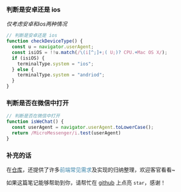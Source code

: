 ### 判断是安卓还是 ios

*仅考虑安卓和ios两种情况*

```javascript
// 判断是安卓还是 ios
function checkDeviceType() {
  const u = navigator.userAgent;
  const isiOS = !!u.match(/\(i[^;]+;( U;)? CPU.+Mac OS X/);
  if (isiOS) {
    terminalType.system = "ios";
  } else {
    terminalType.system = "andriod";
  }
}
```



### 判断是否在微信中打开

```javascript
// 判断是否在微信中打开
function isWeChat() {
  const userAgent = navigator.userAgent.toLowerCase();
  return /MicroMessenger/i.test(userAgent)
}
```



### 补充的话

在[仓库](https://github.com/SpringLoach/power)，还提供了许多<span style="color: #3a84aa">前端常见需求</span>及实现的归纳整理，欢迎客官看看~

如果这篇笔记能够帮助到你，请帮忙在 [github](https://github.com/SpringLoach/power) 上点亮 `star`，感谢！

